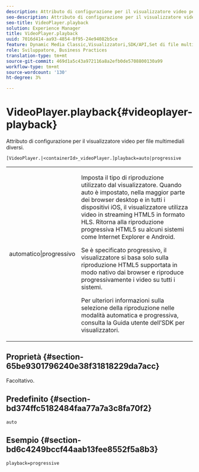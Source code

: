 ```yaml
---
description: Attributo di configurazione per il visualizzatore video per file multimediali diversi.
seo-description: Attributo di configurazione per il visualizzatore video per file multimediali diversi.
seo-title: VideoPlayer.playback
solution: Experience Manager
title: VideoPlayer.playback
uuid: 7016d414-aa93-4854-8f95-24e94082b5ce
feature: Dynamic Media Classic,Visualizzatori,SDK/API,Set di file multimediali diversi
role: Sviluppatore, Business Practices
translation-type: tm+mt
source-git-commit: 469d1a5c43a972116a8a2efb0de5708800130a99
workflow-type: tm+mt
source-wordcount: '130'
ht-degree: 3%

---
```



# VideoPlayer.playback{#videoplayer-playback}

Attributo di configurazione per il visualizzatore video per file multimediali diversi.

`[VideoPlayer.|<containerId>_videoPlayer.]playback=auto|progressive`

<table id="table_27B4B2DDD44D4D1CB46DD1906A92B2FD"> 
 <tbody> 
  <tr> 
   <td colname="col1"> <p> <span class="codeph"> automatico|progressivo</span> </p> </td> 
   <td colname="col2"> <p> Imposta il tipo di riproduzione utilizzato dal visualizzatore. Quando <span class="codeph"> auto</span> è impostato, nella maggior parte dei browser desktop e in tutti i dispositivi iOS, il visualizzatore utilizza video in streaming HTML5 in formato HLS. Ritorna alla riproduzione progressiva HTML5 su alcuni sistemi come Internet Explorer e Android. </p> <p>Se è specificato <span class="codeph"> progressivo</span>, il visualizzatore si basa solo sulla riproduzione HTML5 supportata in modo nativo dai browser e riproduce progressivamente i video su tutti i sistemi. </p> <p>Per ulteriori informazioni sulla selezione della riproduzione nelle modalità automatica e progressiva, consulta la Guida utente dell’SDK per visualizzatori. </p> </td> 
  </tr> 
 </tbody> 
</table>

## Proprietà {#section-65be9301796240e38f31818229da7acc}

Facoltativo.

## Predefinito {#section-bd374ffc5182484faa77a7a3c8fa70f2}

`auto`

## Esempio {#section-bd6c4249bccf44aab13fee8552f5a8b3}

`playback=progressive`
